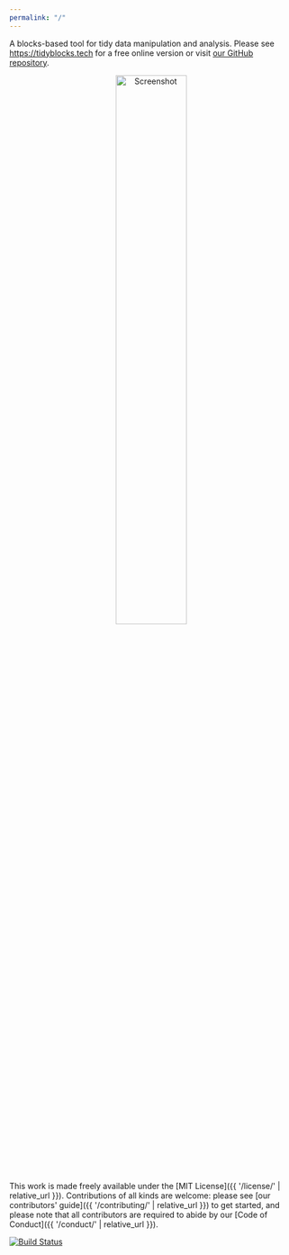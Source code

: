 ```yaml
---
permalink: "/"
---
```


A blocks-based tool for tidy data manipulation and analysis.
Please see <https://tidyblocks.tech> for a free online version
or visit [our GitHub repository]({{site.repo}}).

<div align="center">
  <img width="50%" src="{{ '/assets/screenshot.png' | relative_url }}" alt="Screenshot" />
</div>

This work is made freely available under the [MIT License]({{ '/license/' | relative_url }}).
Contributions of all kinds are welcome:
please see [our contributors' guide]({{ '/contributing/' | relative_url }}) to get started,
and please note that all contributors are required to abide by our [Code of Conduct]({{ '/conduct/' | relative_url }}).

[![Build Status](https://travis-ci.org/tidyblocks/tidyblocks.svg?branch=master)](https://travis-ci.org/tidyblocks/tidyblocks)
